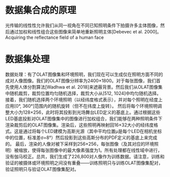 # 数据集合成的原理
光传输的线性性允许我们从同一视角在不同已知照明条件下拍摄许多主体图像，然后通过加权和线性组合这些图像来简单地重新照明主体[Debevec et al. 2000]。Acquiring the reflectance field of a human face

# 数据集处理
数据处理：有了OLAT图像集和环境照明，我们现在可以生成仅在照明方面不同的成对人像图像。我们的OLAT图像分辨率为2400×1800。对于每张图像，我们首先使用人体分割算法[Wadhwa et al. 2018]来遮蔽背景。然后我们从OLAT图像集中随机裁剪，裁剪位置均匀随机选择，裁剪大小从[512, 1024]中均匀随机选择。接着，我们随机选择两个环境照明（以经纬度格式表示），并对每个照明在经度上应用[0°, 360°]范围内的随机旋转（但不在纬度上旋转）。
然后将每个环境照明调整大小为128×256，此时将其投影到光场舞台LED定义的基底上。通过根据这些LED基底投影对OLAT图像集中的图像进行加权组合，我们能够在两种照明条件下渲染裁剪后的OLAT图像集。渲染后，这些照明再映射回16×32大小的经纬度格式。这是通过将每个LED建模为高斯光源（其中平均位置μ是每个LED在相机坐标中的位置，标准差σ=8°）然后投影到这些高斯分布的PDF定义的基底上来完成的。
最后，渲染的人像对被下采样到256×256，每张图像（及其对应的环境照明）被缩放，使得每张图像中的最大像素强度为1。所有处理都在线性域中进行，没有伽马校正。总共，我们生成了226,800对人像作为训练数据。请注意，训练和验证的被摄体或环境照明之间没有重叠——训练照明只与训练OLAT图像集配对，验证照明只与验证OLAT图像集配对。